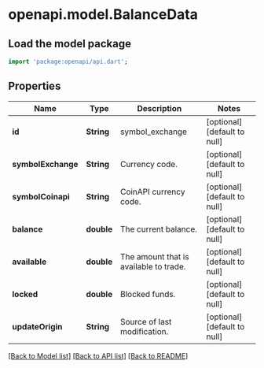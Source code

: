 # openapi.model.BalanceData

## Load the model package
```dart
import 'package:openapi/api.dart';
```

## Properties
Name | Type | Description | Notes
------------ | ------------- | ------------- | -------------
**id** | **String** | symbol_exchange | [optional] [default to null]
**symbolExchange** | **String** | Currency code. | [optional] [default to null]
**symbolCoinapi** | **String** | CoinAPI currency code. | [optional] [default to null]
**balance** | **double** | The current balance. | [optional] [default to null]
**available** | **double** | The amount that is available to trade. | [optional] [default to null]
**locked** | **double** | Blocked funds. | [optional] [default to null]
**updateOrigin** | **String** | Source of last modification.  | [optional] [default to null]

[[Back to Model list]](../README.md#documentation-for-models) [[Back to API list]](../README.md#documentation-for-api-endpoints) [[Back to README]](../README.md)


